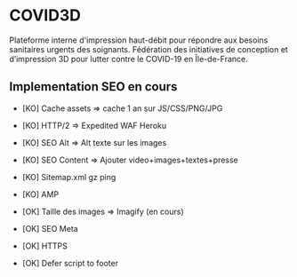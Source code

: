 # COVID3D

Plateforme interne d'impression haut-débit pour répondre aux besoins sanitaires urgents des soignants.
Fédération des initiatives de conception et d’impression 3D pour lutter contre le COVID-19 en Île-de-France. 

## Implementation SEO en cours

- [KO] Cache assets => cache 1 an sur JS/CSS/PNG/JPG
- [KO] HTTP/2 => Expedited WAF Heroku 
- [KO] SEO Alt => Alt texte sur les images 
- [KO] SEO Content => Ajouter video+images+textes+presse
- [KO] Sitemap.xml gz ping
- [KO] AMP

- [OK] Taille des images => Imagify (en cours)
- [OK] SEO Meta
- [OK] HTTPS
- [OK] Defer script to footer
